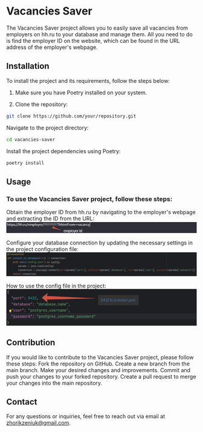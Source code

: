 # Vacancies Saver

The Vacancies Saver project allows you to easily save all vacancies from employers on hh.ru to your database and manage them. All you need to do is find the employer ID on the website, which can be found in the URL address of the employer's webpage.

## Installation

To install the project and its requirements, follow the steps below:

1. Make sure you have Poetry installed on your system.

2. Clone the repository:

```bash
git clone https://github.com/your/repository.git
```
Navigate to the project directory:

   ```bash
   cd vacancies-saver
   ```
Install the project dependencies using Poetry:

   ```bash
   poetry install
   ```
## Usage
### To use the Vacancies Saver project, follow these steps:

Obtain the employer ID from hh.ru by navigating to the employer's webpage and extracting the ID from the URL:
![Obtain the employer ID from hh.ru by navigating to the employer's webpage and extracting the ID from the URL:](employer_id.png)

Configure your database connection by updating the necessary settings in the project configuration file:
![Configure your database connection by updating the necessary settings in the project configuration file:](config_file_structure.png)

How to use the config file in the project:
![How to use config file in project:](db_connect.png)

## Contribution
If you would like to contribute to the Vacancies Saver project, please follow these steps:
   Fork the repository on GitHub.
Create a new branch from the main branch.
Make your desired changes and improvements.
Commit and push your changes to your forked repository.
Create a pull request to merge your changes into the main repository.

## Contact
For any questions or inquiries, feel free to reach out via email at zhorikzeniuk@gmail.com.
